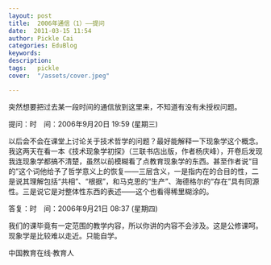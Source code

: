 ```yaml
---
layout: post  
title:  2006年通信（1）——提问  
date:  2011-03-15 11:54  
author: Pickle Cai  
categories: EduBlog  
keywords: 
description:   
tags:	pickle   
cover:  "/assets/cover.jpeg"  

---  
```

    
 突然想要把过去某一段时间的通信放到这里来，不知道有没有未授权问题。

提问：时　间：2006年9月20日 19:59 (星期三)

以后会不会在课堂上讨论关于技术哲学的问题？最好能解释一下现象学这个概念。我这两天在看一本《技术现象学初探》（三联书店出版，作者杨庆峰），开卷后发现我连现象学都搞不清楚，虽然以前模糊看了点教育现象学的东西。甚至作者说“目的”这个词他给予了哲学意义上的恢复——三层含义，一是指内在的合目的性，二是说其理解包括“共相”、“根据”，和马克思的“生产”、海德格尔的“存在”具有同源性。三是说它是对整体性东西的表述——这个也看得稀里糊涂的。

答复：时　间：2006年9月21日 08:37 (星期四)

我们的课毕竟有一定范围的教学内容，所以你讲的内容不会涉及。这是公修课呵。现象学是比较难以走近。只能自学。

				

		    
 中国教育在线·教育人

